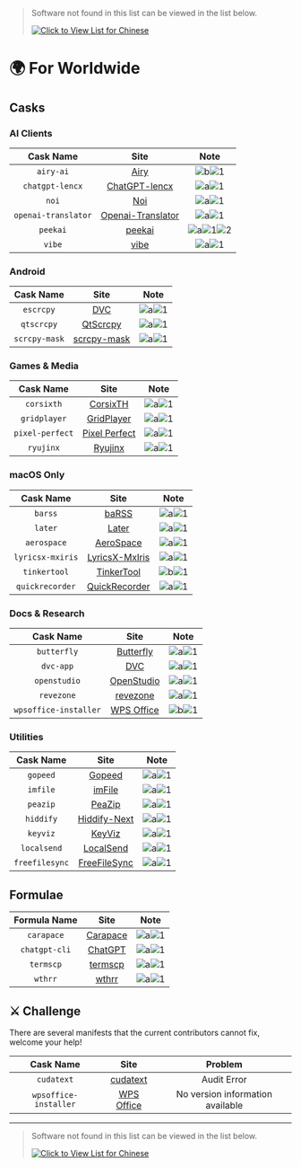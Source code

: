 <!-- markdownlint-disable MD041 -->

> Software not found in this list can be viewed in the list below.
>
> [![Click to View List for Chinese](https://img.shields.io/badge/List_for_Chinese-red?style=for-the-badge&logo=homebrew&label=Click%20to%20view)](https://github.com/Brewforge/homebrew-chinese/blob/main/%E5%88%97%E8%A1%A8.md)

# 🌍 For Worldwide

## Casks

### AI Clients

|      Cask Name      |                                    Site                                     |                          Note                          |
| :-----------------: | :-------------------------------------------------------------------------: | :----------------------------------------------------: |
|      `airy-ai`      |                         [Airy](https://colink.in/)                          |          ![b](assets/b.svg)![1](assets/1.svg)          |
|   `chatgpt-lencx`   |              [ChatGPT-lencx](https://github.com/lencx/ChatGPT)              |          ![a](assets/a.svg)![1](assets/1.svg)          |
|        `noi`        |                     [Noi](https://github.com/lencx/Noi)                     |          ![a](assets/a.svg)![1](assets/1.svg)          |
| `openai-translator` | [Openai-Translator](https://github.com/openai-translator/openai-translator) |          ![a](assets/a.svg)![1](assets/1.svg)          |
|      `peekai`       |             [peekai](https://prateekkeshari.gumroad.com/l/peek)             | ![a](assets/a.svg)![1](assets/1.svg)![2](assets/2.svg) |
|       `vibe`        |                [vibe](https://github.com/thewh1teagle/vibe)                 |          ![a](assets/a.svg)![1](assets/1.svg)          |

### Android

|   Cask Name   |                          Site                          |                 Note                 |
| :-----------: | :----------------------------------------------------: | :----------------------------------: |
|   `escrcpy`   |     [DVC](https://github.com/viarotel-org/escrcpy)     | ![a](assets/a.svg)![1](assets/1.svg) |
|  `qtscrcpy`   |   [QtScrcpy](https://github.com/barry-ran/QtScrcpy)    | ![a](assets/a.svg)![1](assets/1.svg) |
| `scrcpy-mask` | [scrcpy-mask](https://github.com/AkiChase/scrcpy-mask) | ![a](assets/a.svg)![1](assets/1.svg) |

### Games & Media

|    Cask Name    |                                Site                                |                 Note                 |
| :-------------: | :----------------------------------------------------------------: | :----------------------------------: |
|   `corsixth`    |          [CorsixTH](https://github.com/CorsixTH/CorsixTH)          | ![a](assets/a.svg)![1](assets/1.svg) |
|  `gridplayer`   |        [GridPlayer](https://github.com/vzhd1701/gridplayer)        | ![a](assets/a.svg)![1](assets/1.svg) |
| `pixel-perfect` | [Pixel Perfect](https://github.com/cormiertyshawn895/PixelPerfect) | ![a](assets/a.svg)![1](assets/1.svg) |
|    `ryujinx`    |                   [Ryujinx](https://ryujinx.org)                   | ![a](assets/a.svg)![1](assets/1.svg) |

### macOS Only

|    Cask Name     |                                Site                                 |                 Note                 |
| :--------------: | :-----------------------------------------------------------------: | :----------------------------------: |
|     `barss`      |              [baRSS](https://relikd.de/projects/barss)              | ![a](assets/a.svg)![1](assets/1.svg) |
|     `later`      |                    [Later](https://getlater.app)                    | ![a](assets/a.svg)![1](assets/1.svg) |
|   `aerospace`    |        [AeroSpace](https://github.com/nikitabobko/AeroSpace)        | ![a](assets/a.svg)![1](assets/1.svg) |
| `lyricsx-mxiris` | [LyricsX-MxIris](https://github.com/MxIris-LyricsX-Project/LyricsX) | ![a](assets/a.svg)![1](assets/1.svg) |
|   `tinkertool`   |      [TinkerTool](https://www.bresink.com/osx/TinkerTool.html)      | ![b](assets/b.svg)![1](assets/1.svg) |
| `quickrecorder`  |     [QuickRecorder](https://github.com/lihaoyun6/QuickRecorder)     | ![a](assets/a.svg)![1](assets/1.svg) |

### Docs & Research

|       Cask Name       |                         Site                         |                 Note                 |
| :-------------------: | :--------------------------------------------------: | :----------------------------------: |
|      `butterfly`      | [Butterfly](https://github.com/LinwoodDev/Butterfly) | ![a](assets/a.svg)![1](assets/1.svg) |
|       `dvc-app`       |                [DVC](https://dvc.org)                | ![a](assets/a.svg)![1](assets/1.svg) |
|     `openstudio`      |   [OpenStudio](https://github.com/NREL/OpenStudio)   | ![a](assets/a.svg)![1](assets/1.svg) |
|      `revezone`       |          [revezone](https://revezone.com/)           | ![a](assets/a.svg)![1](assets/1.svg) |
| `wpsoffice-installer` |          [WPS Office](https://www.wps.com/)          | ![b](assets/a.svg)![1](assets/1.svg) |

### Utilities

|   Cask Name    |                     Site                      |                 Note                 |
| :------------: | :-------------------------------------------: | :----------------------------------: |
|    `gopeed`    |         [Gopeed](https://gopeed.com)          | ![a](assets/a.svg)![1](assets/1.svg) |
|    `imfile`    |         [imFile](https://imfile.io/)          | ![a](assets/a.svg)![1](assets/1.svg) |
|    `peazip`    |  [PeaZip](https://github.com/peazip/PeaZip)   | ![a](assets/a.svg)![1](assets/1.svg) |
|   `hiddify`    |     [Hiddify-Next](https://hiddify.com/)      | ![a](assets/a.svg)![1](assets/1.svg) |
|    `keyviz`    | [KeyViz](https://github.com/mulaRahul/keyviz) | ![a](assets/a.svg)![1](assets/1.svg) |
|  `localsend`   |      [LocalSend](https://localsend.org)       | ![a](assets/a.svg)![1](assets/1.svg) |
| `freefilesync` |   [FreeFileSync](https://freefilesync.org)    | ![a](assets/a.svg)![1](assets/1.svg) |

## Formulae

| Formula Name  |                          Site                           |                 Note                 |
| :-----------: | :-----------------------------------------------------: | :----------------------------------: |
|  `carapace`   | [Carapace](https://github.com/carapace-sh/carapace-bin) | ![a](assets/a.svg)![1](assets/1.svg) |
| `chatgpt-cli` |       [ChatGPT](https://github.com/j178/chatgpt)        | ![a](assets/a.svg)![1](assets/1.svg) |
|   `termscp`   |       [termscp](https://github.com/veeso/termscp)       | ![a](assets/a.svg)![1](assets/1.svg) |
|    `wthrr`    | [wthrr](https://github.com/ttytm/wthrr-the-weathercrab) | ![a](assets/a.svg)![1](assets/1.svg) |

## ⚔️ Challenge

There are several manifests that the current contributors cannot fix, welcome your help!

|       Cask Name       |                       Site                        |             Problem              |
| :-------------------: | :-----------------------------------------------: | :------------------------------: |
|      `cudatext`       | [cudatext](https://cudatext.github.io/index.html) |           Audit Error            |
| `wpsoffice-installer` |        [WPS Office](https://www.wps.com/)         | No version information available |

---

> Software not found in this list can be viewed in the list below.
>
> [![Click to View List for Chinese](https://img.shields.io/badge/List_for_Chinese-red?style=for-the-badge&logo=homebrew&label=Click%20to%20view)](https://github.com/Brewforge/homebrew-chinese/blob/main/%E5%88%97%E8%A1%A8.md)
